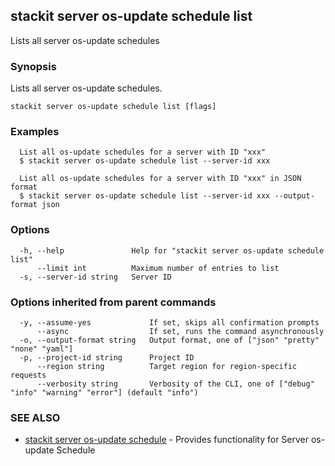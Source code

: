 ## stackit server os-update schedule list

Lists all server os-update schedules

### Synopsis

Lists all server os-update schedules.

```
stackit server os-update schedule list [flags]
```

### Examples

```
  List all os-update schedules for a server with ID "xxx"
  $ stackit server os-update schedule list --server-id xxx

  List all os-update schedules for a server with ID "xxx" in JSON format
  $ stackit server os-update schedule list --server-id xxx --output-format json
```

### Options

```
  -h, --help               Help for "stackit server os-update schedule list"
      --limit int          Maximum number of entries to list
  -s, --server-id string   Server ID
```

### Options inherited from parent commands

```
  -y, --assume-yes             If set, skips all confirmation prompts
      --async                  If set, runs the command asynchronously
  -o, --output-format string   Output format, one of ["json" "pretty" "none" "yaml"]
  -p, --project-id string      Project ID
      --region string          Target region for region-specific requests
      --verbosity string       Verbosity of the CLI, one of ["debug" "info" "warning" "error"] (default "info")
```

### SEE ALSO

* [stackit server os-update schedule](./stackit_server_os-update_schedule.md)	 - Provides functionality for Server os-update Schedule

